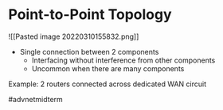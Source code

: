 # Point-to-Point Topology
![[Pasted image 20220310155832.png]]
- Single connection between 2 components
	- Interfacing without interference from other components
	- Uncommon when there are many components

Example: 2 routers connected across dedicated WAN circuit

#advnetmidterm